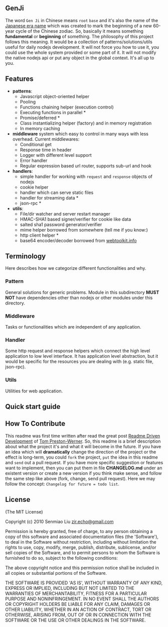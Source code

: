 ## GenJi
The word `Gen Ji` in Chinese means `root` `base` and
it's also the name of the [Japanese era name](http://en.wikipedia.org/wiki/Genji#Era) which was created to mark the beginning of a new 60-year cycle of the Chinese zodiac.
So, basically it means something **fundamental** or **beginning** of something.
The philosophy of this project follows this meaning.
It would be a collection of patterns/solutions/utils useful for daily nodejs development.
It will not force you how to use it, you could use the whole system provided or some part of it.
It will not modify the native nodejs api or put any object in the global context. It's all up to you.

## Features
- **patterns**:
    - Javascript object-oriented helper
    - Pooling
    - Functions chaining helper (execution control)
    - Executing functions in parallel *
    - Promise/deferred *
    - Class instantializing helper (factory) and in memory registration
    - In memory caching
- **middleware** system which easy to control in many ways with less overhead. Current middlewares:
    - Conditional get
    - Response time in header
    - Logger with different level support
    - Error handler
    - Regular expression based url router, supports sub-url and hook
- **handlers**:
    - simple handler for working with `request` and `response` objects of nodejs
    - cookie helper
    - handler which can serve static files
    - handler for streaming data *
    - json-rpc *
- **utils**:
    - File/dir watcher and server restart manager
    - HMAC-SHA1 based signer/verifier for cookie like data
    - salted sha1 password generator/verifier
    - mime helper borrowed from somewhere (tell me if you know:)
    - http client helper *
    - base64 encoder/decoder borrowed from [webtoolkit.info](http://www.webtoolkit.info/)

## Terminology
Here describes how we categorize different functionalities and why.

### Pattern
General solutions for generic problems.
Module in this subdirectory **MUST NOT** have dependencies other than nodejs or other modules under this directory.

### Middleware
Tasks or functionalities which are independent of any application.

### Handler
Some http request and response helpers which connect the high level application to low level interface.
It has application level abstraction, but it would be specific for the resources you are dealing with (e.g. static file, json-rpc).

### Utils
Utilities for web application.

## Quick start guide



## How To Contribute
This readme was first time written after read the great post [Readme Driven Development](http://tom.preston-werner.com/2010/08/23/readme-driven-development.html)
of [Tom Preston-Werner](http://tom.preston-werner.com/).
So, this readme is a brief description about what the project it's and what it will become in the future.
If you have an idea which will **dramatically** change the direction of the project or the effect is long-term, you could `fork` the project,
`put` the idea in this readme and `send` out a pull request.
If you have more specific suggestion or features want to implement,
then you can put them in file **CHANGELOG.md** under an existent version or create a new version if you think make sense,
and follow the same step like above (fork, change, send pull request).
Here we may follow the concept: `Changelog for future = todo list`.



## License

(The MIT License)

Copyright (c) 2010 Senmiao Liu <zir.echo@gmail.com>

Permission is hereby granted, free of charge, to any person obtaining
a copy of this software and associated documentation files (the
'Software'), to deal in the Software without restriction, including
without limitation the rights to use, copy, modify, merge, publish,
distribute, sublicense, and/or sell copies of the Software, and to
permit persons to whom the Software is furnished to do so, subject to
the following conditions:

The above copyright notice and this permission notice shall be
included in all copies or substantial portions of the Software.

THE SOFTWARE IS PROVIDED 'AS IS', WITHOUT WARRANTY OF ANY KIND,
EXPRESS OR IMPLIED, INCLUDING BUT NOT LIMITED TO THE WARRANTIES OF
MERCHANTABILITY, FITNESS FOR A PARTICULAR PURPOSE AND NONINFRINGEMENT.
IN NO EVENT SHALL THE AUTHORS OR COPYRIGHT HOLDERS BE LIABLE FOR ANY
CLAIM, DAMAGES OR OTHER LIABILITY, WHETHER IN AN ACTION OF CONTRACT,
TORT OR OTHERWISE, ARISING FROM, OUT OF OR IN CONNECTION WITH THE
SOFTWARE OR THE USE OR OTHER DEALINGS IN THE SOFTWARE.